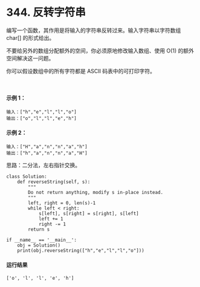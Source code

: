 # 344. 反转字符串
编写一个函数，其作用是将输入的字符串反转过来。输入字符串以字符数组 char[] 的形式给出。

不要给另外的数组分配额外的空间，你必须原地修改输入数组、使用 O(1) 的额外空间解决这一问题。

你可以假设数组中的所有字符都是 ASCII 码表中的可打印字符。

 

#### 示例 1：

    输入：["h","e","l","l","o"]
    输出：["o","l","l","e","h"]
#### 示例 2：

    输入：["H","a","n","n","a","h"]
    输出：["h","a","n","n","a","H"]

思路：二分法，左右指针交换。

    class Solution:
        def reverseString(self, s):
            """
            Do not return anything, modify s in-place instead.
            """
            left, right = 0, len(s)-1
            while left < right:
                s[left], s[right] = s[right], s[left]
                left += 1
                right -= 1
            return s

    if __name__ == '__main__':
        obj = Solution()
        print(obj.reverseString(["h","e","l","l","o"]))
    
#### 运行结果
    ['o', 'l', 'l', 'e', 'h']

